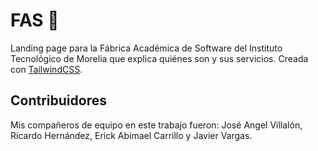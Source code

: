# FAS 🚀
Landing page para la Fábrica Académica de Software del Instituto Tecnológico de Morelia que explica quiénes son y sus servicios. Creada con [TailwindCSS](https://tailwindcss.com/).
## Contribuidores
Mis compañeros de equipo en este trabajo fueron: José Angel Villalón, Ricardo Hernández, Erick Abimael Carrillo y Javier Vargas.
